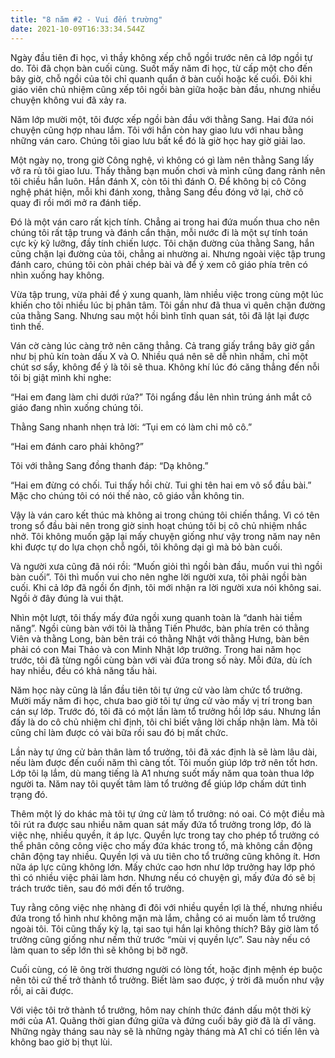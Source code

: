 ```yaml
---
title: "8 năm #2 - Vui đến trường"
date: 2021-10-09T16:33:34.544Z
---
```


Ngày đầu tiên đi học, vì thầy không xếp chỗ ngồi trước nên cả lớp ngồi tự do. Tôi đã chọn bàn cuối cùng. Suốt mấy năm đi học, từ cấp một cho đến bây giờ, chỗ ngồi của tôi chỉ quanh quẩn ở bàn cuối hoặc kế cuối. Đôi khi giáo viên chủ nhiệm cũng xếp tôi ngồi bàn giữa hoặc bàn đầu, nhưng nhiều chuyện không vui đã xảy ra.

Năm lớp mười một, tôi được xếp ngồi bàn đầu với thằng Sang. Hai đứa nói chuyện cũng hợp nhau lắm. Tôi với hắn còn hay giao lưu với nhau bằng những ván caro. Chúng tôi giao lưu bất kể đó là giờ học hay giờ giải lao.

Một ngày nọ, trong giờ Công nghệ, vì không có gì làm nên thằng Sang lấy vở ra rủ tôi giao lưu. Thấy thằng bạn muốn chơi và mình cũng đang rảnh nên tôi chiều hắn luôn. Hắn đánh X, còn tôi thì đánh O. Để không bị cô Công nghệ phát hiện, mỗi khi đánh xong, thằng Sang đều đóng vở lại, chờ cô quay đi rồi mới mở ra đánh tiếp.

Đó là một ván caro rất kịch tính. Chẳng ai trong hai đứa muốn thua cho nên chúng tôi rất tập trung và đánh cẩn thận, mỗi nước đi là một sự tính toán cực kỳ kỹ lưỡng, đầy tính chiến lược. Tôi chặn đường của thằng Sang, hắn cũng chặn lại đường của tôi, chẳng ai nhường ai. Nhưng ngoài việc tập trung đánh caro, chúng tôi còn phải chép bài và để ý xem cô giáo phía trên có nhìn xuống hay không.

Vừa tập trung, vừa phải để ý xung quanh, làm nhiều việc trong cùng một lúc khiến cho tôi nhiều lúc bị phân tâm. Tôi gần như đã thua vì quên chặn đường của thằng Sang. Nhưng sau một hồi bình tĩnh quan sát, tôi đã lật lại được tình thế.

Ván cờ càng lúc càng trở nên căng thẳng. Cả trang giấy trắng bây giờ gần như bị phủ kín toàn dấu X và O. Nhiều quá nên sẽ dễ nhìn nhầm, chỉ một chút sơ sẩy, không để ý là tôi sẽ thua. Không khí lúc đó căng thẳng đến nỗi tôi bị giật mình khi nghe:

“Hai em đang làm chi dưới rứa?” Tôi ngẩng đầu lên nhìn trúng ánh mắt cô giáo đang nhìn xuống chúng tôi.

Thằng Sang nhanh nhẹn trả lời: “Tụi em có làm chi mô cô.”

“Hai em đánh caro phải không?”

Tôi với thằng Sang đồng thanh đáp: “Dạ không.”

“Hai em đừng có chối. Tui thấy hồi chừ. Tui ghi tên hai em vô sổ đầu bài.” Mặc cho chúng tôi có nói thế nào, cô giáo vẫn không tin.

Vậy là ván caro kết thúc mà không ai trong chúng tôi chiến thắng. Vì có tên trong sổ đầu bài nên trong giờ sinh hoạt chúng tôi bị cô chủ nhiệm nhắc nhở. Tôi không muốn gặp lại mấy chuyện giống như vậy trong năm nay nên khi được tự do lựa chọn chỗ ngồi, tôi không dại gì mà bỏ bàn cuối.

Và người xưa cũng đã nói rồi: “Muốn giỏi thì ngồi bàn đầu, muốn vui thì ngồi bàn cuối”. Tôi thì muốn vui cho nên nghe lời người xưa, tôi phải ngồi bàn cuối. Khi cả lớp đã ngồi ổn định, tôi mới nhận ra lời người xưa nói không sai. Ngồi ở đây đúng là vui thật.

Nhìn một lượt, tôi thấy mấy đứa ngồi xung quanh toàn là “danh hài tiềm năng”. Ngồi cùng bàn với tôi là thằng Tiến Phước, bàn phía trên có thằng Viên và thằng Long, bàn bên trái có thằng Nhật với thằng Hưng, bàn bên phải có con Mai Thảo và con Minh Nhật lớp trưởng. Trong hai năm học trước, tôi đã từng ngồi cùng bàn với vài đứa trong số này. Mỗi đứa, dù ích hay nhiều, đều có khả năng tấu hài.

Năm học này cũng là lần đầu tiên tôi tự ứng cử vào làm chức tổ trưởng. Mười mấy năm đi học, chưa bao giờ tôi tự ứng cử vào mấy vị trí trong ban cán sự lớp. Trước đó, tôi đã có một lần làm tổ trưởng hồi lớp sáu. Nhưng lần đấy là do cô chủ nhiệm chỉ định, tôi chỉ biết vâng lời chấp nhận làm. Mà tôi cũng chỉ làm được có vài bữa rồi sau đó bị mất chức.

Lần này tự ứng cử bản thân làm tổ trưởng, tôi đã xác định là sẽ làm lâu dài, nếu làm được đến cuối năm thì càng tốt. Tôi muốn giúp lớp trở nên tốt hơn. Lớp tôi lạ lắm, dù mang tiếng là A1 nhưng suốt mấy năm qua toàn thua lớp người ta. Năm nay tôi quyết tâm làm tổ trưởng để giúp lớp chấm dứt tình trạng đó.

Thêm một lý do khác mà tôi tự ứng cử làm tổ trưởng: nó oai. Có một điều mà tôi rút ra được sau nhiều năm quan sát mấy đứa tổ trưởng trong lớp, đó là việc nhẹ, nhiều quyền, ít áp lực. Quyền lực trong tay cho phép tổ trưởng có thể phân công công việc cho mấy đứa khác trong tổ, mà không cần động chân động tay nhiều. Quyền lợi và ưu tiên cho tổ trưởng cũng không ít. Hơn nữa áp lực cũng không lớn. Mấy chức cao hơn như lớp trưởng hay lớp phó thì có nhiều việc phải làm hơn. Nhưng nếu có chuyện gì, mấy đứa đó sẽ bị trách trước tiên, sau đó mới đến tổ trưởng.

Tuy rằng công việc nhẹ nhàng đi đôi với nhiều quyền lợi là thế, nhưng nhiều đứa trong tổ hình như không mặn mà lắm, chẳng có ai muốn làm tổ trưởng ngoài tôi. Tôi cũng thấy kỳ lạ, tại sao tụi hắn lại không thích? Bây giờ làm tổ trưởng cũng giống như nếm thử trước “mùi vị quyền lực”. Sau này nếu có làm quan to sếp lớn thì sẽ không bị bỡ ngỡ.

Cuối cùng, có lẽ ông trời thương người có lòng tốt, hoặc định mệnh ép buộc nên tôi cứ thế trở thành tổ trưởng. Biết làm sao được, ý trời đã muốn như vậy rồi, ai cãi được.

Với việc tôi trở thành tổ trưởng, hôm nay chính thức đánh dấu một thời kỳ mới của A1. Quãng thời gian đứng giữa và đứng cuối bây giờ đã là dĩ vãng. Những ngày tháng sau này sẽ là những ngày tháng mà A1 chỉ có tiến lên và không bao giờ bị thụt lùi.
